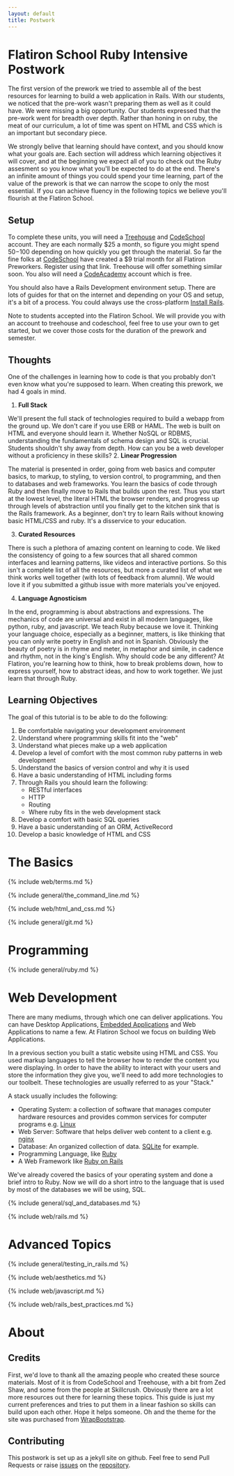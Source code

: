 ```yaml
---
layout: default
title: Postwork
---
```


# Flatiron School Ruby Intensive Postwork

The first version of the prework we tried to assemble all of the best resources
for learning to build a web application in Rails. With our students, we noticed
that the pre-work wasn't preparing them as well as it could have. We were
missing a big opportunity. Our students expressed that the pre-work went for
breadth over depth. Rather than honing in on ruby, the meat of our curriculum,
a lot of time was spent on HTML and CSS which is an important but secondary
piece.

We strongly belive that learning should have context, and you should know what
your goals are.  Each section will address which learning objectives it will
cover, and at the beginning we expect all of you to check out the Ruby
assesment so you know what you'll be expected to do at the end.  There's an
infinite amount of things you could spend your time learning, part of the value
of the prework is that we can narrow the scope to only the most essential.  If
you can achieve fluency in the following topics we believe you'll flourish at
the Flatiron School.
## Setup

To complete these units, you will need a [Treehouse](http://teamtreehouse.com/)
and
[CodeSchool](http://www.codeschool.com/enrollments/dnFtaXFMbXROSVVqT3N1bngwWnBRUjhGc2k1Z1dEOW52cFJvZEMzRUZvRT0tLWpvUElMODBvdFhiZlA4MjE2Mlc2c1E9PQ==)
account. They
are each normally $25 a month, so figure you might spend $50-$100 depending on
how quickly you get through the material. So far the fine folks at
[CodeSchool](http://www.codeschool.com/enrollments/dnFtaXFMbXROSVVqT3N1bngwWnBRUjhGc2k1Z1dEOW52cFJvZEMzRUZvRT0tLWpvUElMODBvdFhiZlA4MjE2Mlc2c1E9PQ==)
have created a $9 trial month for all Flatiron Preworkers. Register using that
link. Treehouse will offer something similar soon. You also will need a
[CodeAcademy](http://codeacademy.com/) account which is free.

You should also have a Rails Development environment setup. There are lots of
guides for that on the internet and depending on your OS and setup, it's a bit
of a process. You could always use the cross-platform [Install Rails](http://installrails.com/).

Note to students accepted into the Flatiron School. We will provide you with an
account to treehouse and codeschool, feel free to use your own to get started,
but we cover those costs for the duration of the prework and semester.

## Thoughts

One of the challenges in learning how to code is that you probably don't even
know what you're supposed to learn. When creating this prework, we had 4 goals
in mind.

  1. **Full Stack**

  We'll present the full stack of technologies required to build a webapp from
  the ground up. We don't care if you use ERB or HAML. The web is built on HTML
  and everyone should learn it. Whether NoSQL or RDBMS, understanding the
  fundamentals of schema design and SQL is crucial. Students shouldn't shy away
  from depth. How can you be a web developer without a proficiency in these
  skills?
  2. **Linear Progression**

  The material is presented in order, going from web basics and computer
  basics, to markup, to styling, to version control, to programming, and then
  to databases and web frameworks. You learn the basics of code through Ruby
  and then finally move to Rails that builds upon the rest. Thus you start at
  the lowest level, the literal HTML the browser renders, and progress up
  through levels of abstraction until you finally get to the kitchen sink that
  is the Rails framework. As a beginner, don't try to learn Rails without
  knowing basic HTML/CSS and ruby. It's a disservice to your education.

  3. **Curated Resources**

  There is such a plethora of amazing content on learning to code. We liked the
  consistency of going to a few sources that all shared common interfaces and
  learning patterns, like videos and interactive portions. So this isn't a
  complete list of all the resources, but more a curated list of what we think
  works well together (with lots of feedback from alumni). We would love it if
  you submitted a github issue with more materials you've enjoyed.

  4. **Language Agnosticism**

  In the end, programming is about abstractions and expressions. The mechanics
  of code are universal and exist in all modern languages, like python, ruby,
  and javascript. We teach Ruby because we love it. Thinking your language
  choice, especially as a beginner, matters, is like thinking that you can only
  write poetry in English and not in Spanish. Obviously the beauty of poetry is
  in rhyme and meter, in metaphor and simile, in cadence and rhythm, not in the
  king's English. Why should code be any different? At Flatiron, you're
  learning how to think, how to break problems down, how to express yourself,
  how to abstract ideas, and how to work together. We just learn that through
  Ruby.

## Learning Objectives

The goal of this tutorial is to be able to do the following:

  1. Be comfortable navigating your development environment
  2. Understand where programming skills fit into the "web"
  3. Understand what pieces make up a web application
  4. Develop a level of comfort with the most common ruby patterns in web development
  5. Understand the basics of version control and why it is used
  6. Have a basic understanding of HTML including forms
  7. Through Rails you should learn the following:
      * RESTful interfaces
      * HTTP
      * Routing
      * Where ruby fits in the web development stack
  8. Develop a comfort with basic SQL queries
  9. Have a basic understanding of an ORM, ActiveRecord
  10. Develop a basic knowledge of HTML and CSS


# The Basics

{% include web/terms.md %}

{% include general/the_command_line.md %}

{% include web/html_and_css.md %}

{% include general/git.md %}

# Programming

{% include general/ruby.md %}

# Web Development

There are many mediums, through which one can deliver applications. You can
have Desktop Applications, [Embedded Applications](http://en.wikipedia.org/wiki/Embedded_system) and Web Applications to name a
few. At Flatiron School we focus on building Web Applications.

In a previous section you built a static website using HTML and CSS. You used
markup languages to tell the browser how to render the content you were
displaying. In order to have the ability to interact with your users and store
the information they give you, we'll need to add more technologies to our
toolbelt. These technologies are usually referred to as your "Stack."

A stack usually includes the following:

  * Operating System: a collection of software that manages computer hardware
    resources and provides common services for computer programs e.g. [Linux](http://www.linux.org/)
  * Web Server: Software that helps deliver web content to a client e.g.
    [nginx](http://wiki.nginx.org/Main)
  * Database: An organized collection of data. [SQLite](http://www.sqlite.org/) for example.
  * Programming Language, like [Ruby](http://www.ruby-lang.org/)
  * A Web Framework like [Ruby on Rails](http://www.rubyonrails.org/)

We've already covered the basics of your operating system and done a brief
intro to Ruby. Now we will do a short intro to the language that is used by
most of the databases we will be using, SQL.

{% include general/sql_and_databases.md %}

{% include web/rails.md %}

# Advanced Topics

{% include general/testing_in_rails.md %}

{% include web/aesthetics.md %}

{% include web/javascript.md %}

{% include web/rails_best_practices.md %}

# About

## Credits

First, we'd love to thank all the amazing people who created these source
materials. Most of it is from CodeSchool and Treehouse, with a bit from Zed
Shaw, and some from the people at Skillcrush. Obviously there are a lot more
resources out there for learning these topics. This guide is just my current
preferences and tries to put them in a linear fashion so skills can build upon
each other. Hope it helps someone. Oh and the theme for the site was purchased
from [WrapBootstrap](https://wrapbootstrap.com/).

## Contributing

This postwork is set up as a jekyll site on github. Feel free to send Pull
Requests or raise
[issues](https://github.com/flatiron-school/postwork.flatironschool.com/issues)
on the
[repository](https://github.com/flatiron-school/postwork.flatironschool.com).
